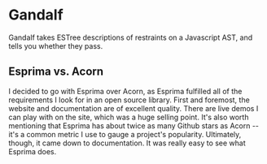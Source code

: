 # Gandalf

Gandalf takes ESTree descriptions of restraints on a Javascript AST, and tells you whether they pass.

## Esprima vs. Acorn

I decided to go with Esprima over Acorn, as Esprima fulfilled all of the requirements I look for in an open source library. First and foremost, the website and documentation are of excellent quality. There are live demos I can play with on the site, which was a huge selling point. It's also worth mentioning that Esprima has about twice as many Github stars as Acorn -- it's a common metric I use to gauge a project's popularity. Ultimately, though, it came down to documentation. It was really easy to see what Esprima does.
